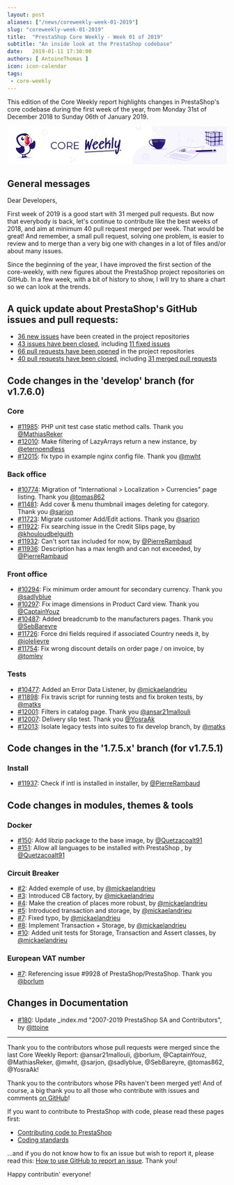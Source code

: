 ```yaml
---
layout: post
aliases: ["/news/coreweekly-week-01-2019"]
slug: "coreweekly-week-01-2019"
title:  "PrestaShop Core Weekly - Week 01 of 2019"
subtitle: "An inside look at the PrestaShop codebase"
date:   2019-01-11 17:30:00
authors: [ AntoineThomas ]
icon: icon-calendar
tags:
 - core-weekly
---
```


This edition of the Core Weekly report highlights changes in PrestaShop's core codebase during the first week of the year, from Monday 31st of December 2018 to Sunday 06th of January 2019.

![Core Weekly banner](/assets/images/2018/12/banner-core-weekly.jpg)


## General messages

Dear Developers,

First week of 2019 is a good start with 31 merged pull requests. But now that everybody is back, let's continue to contribute like the best weeks of 2018, and aim at minimum 40 pull request merged per week. That would be great! And remember, a small pull request, solving one problem, is easier to review and to merge than a very big one with changes in a lot of files and/or about many issues.

Since the beginning of the year, I have improved the first section of the core-weekly, with new figures about the PrestaShop project repositories on GitHub. In a few week, with a bit of history to show, I will try to share a chart so we can look at the trends.


## A quick update about PrestaShop's GitHub issues and pull requests:

- [36 new issues](https://github.com/search?q=org%3APrestaShop+is%3Apublic++-repo%3Aprestashop%2Fprestashop.github.io++is%3Aissue+created%3A2018-12-31..2019-01-06) have been created in the project repositories
- [43 issues have been closed](https://github.com/search?q=org%3APrestaShop+is%3Apublic++-repo%3Aprestashop%2Fprestashop.github.io++is%3Aissue+closed%3A2018-12-31..2019-01-06), including [11 fixed issues](https://github.com/search?q=org%3APrestaShop+is%3Apublic++-repo%3Aprestashop%2Fprestashop.github.io++is%3Aissue+label%3Afixed+closed%3A2018-12-31..2019-01-06)
- [66 pull requests have been opened](https://github.com/search?q=org%3APrestaShop+is%3Apublic++-repo%3Aprestashop%2Fprestashop.github.io++is%3Apr+created%3A2018-12-31..2019-01-06) in the project repositories
- [40 pull requests have been closed](https://github.com/search?q=org%3APrestaShop+is%3Apublic++-repo%3Aprestashop%2Fprestashop.github.io++is%3Apr+closed%3A2018-12-31..2019-01-06), including [31 merged pull requests](https://github.com/search?q=org%3APrestaShop+is%3Apublic++-repo%3Aprestashop%2Fprestashop.github.io++is%3Apr+merged%3A2018-12-31..2019-01-06)

## Code changes in the 'develop' branch (for v1.7.6.0)

### Core

* [#11985](https://github.com/PrestaShop/PrestaShop/pull/11985): PHP unit test case static method calls. Thank you [@MathiasReker](https://github.com/MathiasReker)
* [#12010](https://github.com/PrestaShop/PrestaShop/pull/12010): Make filtering of LazyArrays return a new instance, by [@eternoendless](https://github.com/eternoendless)
* [#12015](https://github.com/PrestaShop/PrestaShop/pull/12015): fix typo in example nginx config file. Thank you [@mwht](https://github.com/mwht)


### Back office

* [#10774](https://github.com/PrestaShop/PrestaShop/pull/10774): Migration of "International > Localization > Currencies" page listing. Thank you [@tomas862](https://github.com/tomas862)
* [#11481](https://github.com/PrestaShop/PrestaShop/pull/11481): Add cover & menu thumbnail images deleting for category. Thank you [@sarjon](https://github.com/sarjon)
* [#11723](https://github.com/PrestaShop/PrestaShop/pull/11723): Migrate customer Add/Edit actions. Thank you [@sarjon](https://github.com/sarjon)
* [#11922](https://github.com/PrestaShop/PrestaShop/pull/11922): Fix searching issue in the Credit Slips page, by [@khouloudbelguith](https://github.com/khouloudbelguith)
* [#11932](https://github.com/PrestaShop/PrestaShop/pull/11932): Can't sort tax included for now, by [@PierreRambaud](https://github.com/PierreRambaud)
* [#11936](https://github.com/PrestaShop/PrestaShop/pull/11936): Description has a max length and can not exceeded, by [@PierreRambaud](https://github.com/PierreRambaud)


### Front office

* [#10294](https://github.com/PrestaShop/PrestaShop/pull/10294): Fix minimum order amount for secondary currency. Thank you [@sadlyblue](https://github.com/sadlyblue)
* [#10297](https://github.com/PrestaShop/PrestaShop/pull/10297): Fix image dimensions in Product Card view. Thank you [@CaptainYouz](https://github.com/CaptainYouz)
* [#10487](https://github.com/PrestaShop/PrestaShop/pull/10487): Added breadcrumb to the manufacturers pages. Thank you [@SebBareyre](https://github.com/SebBareyre)
* [#11726](https://github.com/PrestaShop/PrestaShop/pull/11726): Force dni fields required if associated Country needs it, by [@jolelievre](https://github.com/jolelievre)
* [#11754](https://github.com/PrestaShop/PrestaShop/pull/11754): Fix wrong discount details on order page / on invoice, by [@tomlev](https://github.com/tomlev)


### Tests

* [#10477](https://github.com/PrestaShop/PrestaShop/pull/10477): Added an Error Data Listener, by [@mickaelandrieu](https://github.com/mickaelandrieu)
* [#11898](https://github.com/PrestaShop/PrestaShop/pull/11898): Fix travis script for running tests and fix broken tests, by [@matks](https://github.com/matks)
* [#12001](https://github.com/PrestaShop/PrestaShop/pull/12001): Filters in catalog page. Thank you [@ansar21mallouli](https://github.com/ansar21mallouli)
* [#12007](https://github.com/PrestaShop/PrestaShop/pull/12007): Delivery slip test. Thank you [@YosraAk](https://github.com/YosraAk)
* [#12013](https://github.com/PrestaShop/PrestaShop/pull/12013): Isolate legacy tests into suites to fix develop branch, by [@matks](https://github.com/matks)


## Code changes in the '1.7.5.x' branch (for v1.7.5.1)

### Install

* [#11937](https://github.com/PrestaShop/PrestaShop/pull/11937): Check if intl is installed in installer, by [@PierreRambaud](https://github.com/PierreRambaud)


## Code changes in modules, themes & tools


### Docker

* [#150](https://github.com/PrestaShop/docker/pull/150): Add libzip package to the base image, by [@Quetzacoalt91](https://github.com/Quetzacoalt91)
* [#151](https://github.com/PrestaShop/docker/pull/151): Allow all languages to be installed with PrestaShop , by [@Quetzacoalt91](https://github.com/Quetzacoalt91)


### Circuit Breaker

* [#2](https://github.com/PrestaShop/circuit-breaker/pull/2): Added exemple of use, by [@mickaelandrieu](https://github.com/mickaelandrieu)
* [#3](https://github.com/PrestaShop/circuit-breaker/pull/3): Introduced CB factory, by [@mickaelandrieu](https://github.com/mickaelandrieu)
* [#4](https://github.com/PrestaShop/circuit-breaker/pull/4): Make the creation of places more robust, by [@mickaelandrieu](https://github.com/mickaelandrieu)
* [#5](https://github.com/PrestaShop/circuit-breaker/pull/5): Introduced transaction and storage, by [@mickaelandrieu](https://github.com/mickaelandrieu)
* [#7](https://github.com/PrestaShop/circuit-breaker/pull/7): Fixed typo, by [@mickaelandrieu](https://github.com/mickaelandrieu)
* [#8](https://github.com/PrestaShop/circuit-breaker/pull/8): Implement Transaction + Storage, by [@mickaelandrieu](https://github.com/mickaelandrieu)
* [#10](https://github.com/PrestaShop/circuit-breaker/pull/10): Added unit tests for Storage, Transaction and Assert classes, by [@mickaelandrieu](https://github.com/mickaelandrieu)


### European VAT number

* [#7](https://github.com/PrestaShop/vatnumber/pull/7): Referencing issue #9928 of PrestaShop/PrestaShop. Thank you [@borlum](https://github.com/borlum)


## Changes in Documentation

* [#180](https://github.com/PrestaShop/docs/pull/180): Update _index.md "2007-2019 PrestaShop SA and Contributors", by [@ttoine](https://github.com/ttoine)


<hr />

Thank you to the contributors whose pull requests were merged since the last Core Weekly Report: @ansar21mallouli, @borlum, @CaptainYouz, @MathiasReker, @mwht, @sarjon, @sadlyblue, @SebBareyre, @tomas862, @YosraAk!

Thank you to the contributors whose PRs haven't been merged yet! And of course, a big thank you to all those who contribute with issues and comments [on GitHub](https://github.com/PrestaShop/PrestaShop)!

If you want to contribute to PrestaShop with code, please read these pages first:

 * [Contributing code to PrestaShop](https://devdocs.prestashop.com/1.7/contribute/contribution-guidelines/)
 * [Coding standards](https://devdocs.prestashop.com/1.7/development/coding-standards/)

...and if you do not know how to fix an issue but wish to report it, please read this: [How to use GitHub to report an issue](https://devdocs.prestashop.com/1.7/contribute/contribute-reporting-issues/). Thank you!

Happy contributin' everyone!
